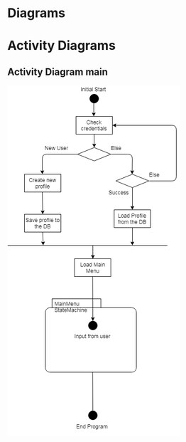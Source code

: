 # Diagrams

# Activity Diagrams
## Activity Diagram main

![Main Activity](Documents/Diagrams/ActivityDiagramMain.png)
